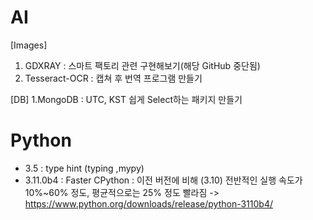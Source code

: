 # AI
[Images]
1. GDXRAY : 스마트 팩토리 관련 구현해보기(해당 GitHub 중단됨)
2. Tesseract-OCR : 캡쳐 후 번역 프로그램 만들기

[DB]
1.MongoDB : UTC, KST 쉽게 Select하는 패키지 만들기

# Python
- 3.5 : type hint (typing ,mypy)
- 3.11.0b4 : Faster CPython : 이전 버전에 비해 (3.10) 전반적인 실행 속도가 10%~60% 정도, 평균적으로는 25% 정도 빨라짐
 -> https://www.python.org/downloads/release/python-3110b4/
